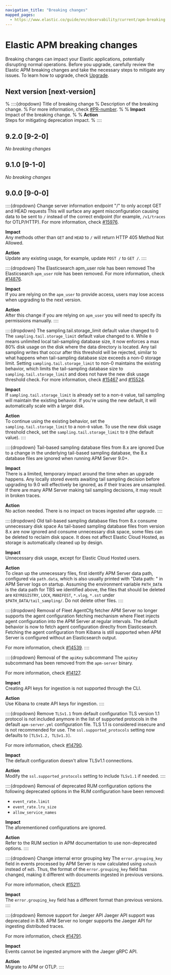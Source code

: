 ```yaml
---
navigation_title: "Breaking changes"
mapped_pages:
  - https://www.elastic.co/guide/en/observability/current/apm-breaking.html
---
```


# Elastic APM breaking changes

Breaking changes can impact your Elastic applications, potentially disrupting normal operations. Before you upgrade, carefully review the Elastic APM breaking changes and take the necessary steps to mitigate any issues. To learn how to upgrade, check [Upgrade](docs-content://deploy-manage/upgrade.md).

## Next version [next-version]

% ::::{dropdown} Title of breaking change
% Description of the breaking change.
% For more information, check [#PR-number]({{apm-pull}}PR-number).
%
% **Impact**<br> Impact of the breaking change.
%
% **Action**<br> Steps for mitigating deprecation impact.
% ::::

## 9.2.0 [9-2-0]

_No breaking changes_ 

## 9.1.0 [9-1-0]

_No breaking changes_ 

## 9.0.0 [9-0-0]

::::{dropdown} Change server information endpoint "/" to only accept GET and HEAD requests
This will surface any agent misconfiguration causing data to be sent to `/` instead of the correct endpoint (for example, `/v1/traces` for OTLP/HTTP).
For more information, check [#15976]({{apm-pull}}15976).

**Impact**<br> Any methods other than `GET` and `HEAD` to `/` will return HTTP 405 Method Not Allowed.

**Action**<br> Update any existing usage, for example, update `POST /` to `GET /`.
::::

::::{dropdown} The Elasticsearch apm_user role has been removed
The Elasticsearch `apm_user` role has been removed.
For more information, check [#14876]({{apm-pull}}14876).

**Impact**<br>If you are relying on the `apm_user` to provide access, users may lose access when upgrading to the next version.

**Action**<br>After this change if you are relying on `apm_user` you will need to specify its permissions manually.
::::

::::{dropdown} The sampling.tail.storage_limit default value changed to 0
The `sampling.tail.storage_limit` default value changed to `0`. While `0` means unlimited local tail-sampling database size, it now enforces a max 80% disk usage on the disk where the data directory is located. Any tail sampling writes that occur after this threshold will be rejected, similar to what happens when tail-sampling database size exceeds a non-0 storage limit. Setting `sampling.tail.storage_limit` to non-0 maintains the existing behavior, which limits the tail-sampling database size to `sampling.tail.storage_limit` and does not have the new disk usage threshold check.
For more information, check [#15467]({{apm-pull}}15467) and [#15524]({{apm-pull}}15524).

**Impact**<br>If `sampling.tail.storage_limit` is already set to a non-`0` value, tail sampling will maintain the existing behavior.
If you're using the new default, it will automatically scale with a larger disk.

**Action**<br>To continue using the existing behavior, set the `sampling.tail.storage_limit` to a non-`0` value.
To use the new disk usage threshold check, set the `sampling.tail.storage_limit` to `0` (the default value).
::::

::::{dropdown} Tail-based sampling database files from 8.x are ignored
Due to a change in the underlying tail-based sampling database, the 8.x database files are ignored when running APM Server 9.0+.

**Impact**<br>There is a limited, temporary impact around the time when an upgrade happens. Any locally stored events awaiting tail sampling decision before upgrading to 9.0 will effectively be ignored, as if their traces are unsampled. If there are many APM Server making tail sampling decisions, it may result in broken traces.

**Action**<br>No action needed. There is no impact on traces ingested after upgrade.
::::

::::{dropdown} Old tail-based sampling database files from 8.x consume unnecessary disk space
As tail-based sampling database files from version 8.x are now ignored and consume unnecessary disk space, some files can be deleted to reclaim disk space.
It does not affect Elastic Cloud Hosted, as storage is automatically cleaned up by design.

**Impact**<br>Unnecessary disk usage, except for Elastic Cloud Hosted users.

**Action**<br>To clean up the unnecessary files, first identify APM Server data path, configured via `path.data`, which is also usually printed with "Data path: " in APM Server logs on startup. Assuming the environment variable `PATH_DATA` is the data path for TBS we identified above, the files that should be deleted are `KEYREGISTRY`, `LOCK`, `MANIFEST`, `*.vlog`, `*.sst` under `$PATH_DATA/tail_sampling/`. Do not delete other files.
::::

::::{dropdown} Removal of Fleet AgentCfg fetcher
APM Server no longer supports the agent configuration fetching mechanism where Fleet injects agent configuration into
the APM Server
at regular intervals.
The default behavior is now to fetch agent configuration direclty from Elasticsearch.
Fetching the agent configuration from Kibana is still supported when APM Server is configured without an Elasticsearch
output.

For more information, check [#14539]({{apm-pull}}14539).
::::

::::{dropdown} Removal of the `apiKey` subcommand
The `apiKey` subcommand has been removed from the `apm-server` binary.

For more information, check [#14127]({{apm-pull}}14127).

**Impact**<br> Creating API keys for ingestion is not supported through the CLI.

**Action**<br> Use Kibana to create API keys for ingestion.
::::

::::{dropdown} Remove `TLSv1.1` from default configuration
TLS version 1.1 protocol is not included anymore in the list of supported protocols in the default `apm-server.yml`
configuration file.
TLS 1.1 is considered insecure and is not recommended for use.
The `ssl.supported_protocols` setting now defaults to `[TLSv1.2, TLSv1.3]`.

For more information, check [#14790]({{apm-pull}}14790).

**Impact**<br> The default configuration doesn't allow TLSv1.1 connections.

**Action**<br> Modify the `ssl.supported_protocols` setting to include `TLSv1.1` if needed.
::::

::::{dropdown} Removal of deprecated RUM configuration options
the following deprecated options in the RUM configuration have been removed:

- `event_rate.limit`
- `event_rate.lru_size`
- `allow_service_names`

**Impact**<br> The aforementioned configurations are ignored.

**Action**<br> Refer to the RUM section in APM documentation to use non-deprecated options.
::::

::::{dropdown} Change internal error grouping key
The `error.grouping_key` field in events processed by APM Server is now calculated using `xxhash` instead of `md5`.
Thus, the format of the `error.grouping_key` field has changed, making it different with documents ingested in previous
versions.

For more information, check [#15211]({{apm-pull}}15211).

**Impact**<br> The `error.grouping_key` field has a different format than previous versions.
::::

::::{dropdown} Remove support for Jaeger API
Jaeger API support was deprecated in 8.16. APM Server no longer supports the Jaeger API for ingesting distributed
traces.

For more information, check [#14791]({{apm-pull}}14791).

**Impact**<br> Events cannot be ingested anymore with the Jaeger gRPC API.

**Action**<br> Migrate to APM or OTLP.
::::
